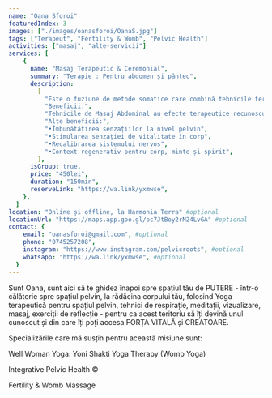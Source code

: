 ```yaml
---
name: "Oana Sforoi"
featuredIndex: 3
images: ["./images/oanasforoi/OanaS.jpg"]
tags: ["Terapeut", "Fertility & Womb", "Pelvic Health"]
activities: ["masaj", "alte-servicii"]
services: [
    {
      name: "Masaj Terapeutic & Ceremonial",
      summary: "Terapie : Pentru abdomen și pântec",
      description:
        [
          "Este o fuziune de metode somatice care combină tehnicile terapeutice pentru masajul abdominal, pelvin și al spatelui cu metode de bodywork care eliberează tensiunea din corp și minte alături de meditație, sunet și exerciții de vizualizare astfel încât să se simtă ca un dar pentru tine. Poate fi o ocazie de a te odihni în straturile profunde din interiorul tău - pentru a accesa ce are nevoie să se miște și să fie eliberat sau integrat - în special pentru că te va pune în contact cu puterea și energia din pântec.",
          "Beneficii:",
          "Tehnicile de Masaj Abdominal au efecte terapeutice recunoscute de a îmbunătăți funcția digestivă și de a susține sistemul endocrin pentru fertilitate și ameliorarea afecțiunilor asociate cu dezechilibre hormonale și afecțiunile asociate cu sistemul reproductiv. Poate fi benefic și ca parte din procesarea somatică a emoțiilor, recuperarea postpartum, vindecare după pierdere de sarcină sau avort, recuperare în perioadele de oboseală cronică sau pur și simplu ca o reconectare cu corpul și pântecul.",
          "Alte beneficii:",
          "•Îmbunătățirea senzațiilor la nivel pelvin",
          "•Stimularea senzației de vitalitate în corp",
          "•Recalibrarea sistemului nervos", 
          "•Context regenerativ pentru corp, minte și spirit",
        ],
      isGroup: true,
      price: "450lei",
      duration: "150min",
      reserveLink: "https://wa.link/yxmwse",
    },
  ]
location: "Online și offline, la Harmonia Terra" #optional
locationUrl: "https://maps.app.goo.gl/pc7JtBoy2rN24LvGA" #optional
contact: {
    email: "oanasforoi@gmail.com", #optional
    phone: "0745257208",
    instagram: "https://www.instagram.com/pelvicroots", #optional
    whatsapp: "https://wa.link/yxmwse", #optional
  }
---
```


Sunt Oana, sunt aici să te ghidez înapoi spre spațiul tău de PUTERE - într-o călătorie spre spațiul pelvin, la rădăcina corpului tău, folosind Yoga terapeutică pentru spațiul pelvin, tehnici de respirație, meditații, vizualizare, masaj, exerciții de reflecție - pentru ca acest teritoriu să îți devină unul cunoscut și din care îți poți accesa FORȚA VITALĂ și CREATOARE.

Specializările care mă susțin pentru această misiune sunt:

Well Woman Yoga: Yoni Shakti Yoga Therapy (Womb Yoga)

Integrative Pelvic Health ©

Fertility & Womb Massage
